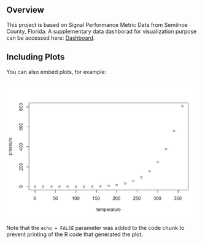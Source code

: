 Overview
--------

This project is based on Signal Performance Metric Data from Semilnoe County, Florida. A supplementary data dashborad for visualization purpose can be accessed here: [Dashboard](https://shiwang0211.shinyapps.io/Dashboard_SPMandTube/).

Including Plots
---------------

You can also embed plots, for example:

![](ReadMe_files/figure-markdown_github/pressure-1.png)

Note that the `echo = FALSE` parameter was added to the code chunk to prevent printing of the R code that generated the plot.
